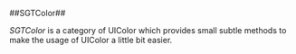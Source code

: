 ##SGTColor##

*SGTColor* is a category of UIColor which provides small subtle methods to make the usage of UIColor a little bit easier.
